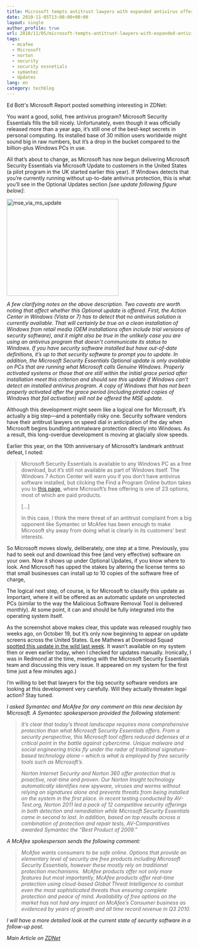 ```yaml
---
title: Microsoft tempts antitrust lawyers with expanded antivirus offering
date: 2010-11-05T13:08:00+00:00
layout: single
author_profile: true
url: 2010/11/05/microsoft-tempts-antitrust-lawyers-with-expanded-antivirus-offering/
tags:
  - mcafee
  - Microsoft
  - norton
  - security
  - security essnetials
  - symantec
  - Updates
lang: en
category: techblog
---
```

Ed Bott's Microsoft Report posted something interesting in ZDNet:

You want a good, solid, free antivirus program? Microsoft Security Essentials fills the bill nicely. Unfortunately, even though it was officially released more than a year ago, it’s still one of the best-kept secrets in personal computing. Its installed base of 30 million users worldwide might sound big in raw numbers, but it’s a drop in the bucket compared to the billion-plus Windows PCs in use.

All that’s about to change, as Microsoft has now begun delivering Microsoft Security Essentials via Microsoft Update to customers in the United States (a pilot program in the UK started earlier this year). If Windows detects that you’re currently running without up-to-date antivirus protection, this is what you’ll see in the Optional Updates section _[see update following figure below]_:

[<img title="mse_via_ms_update" border="0" alt="mse_via_ms_update" src="http://lh6.ggpht.com/_vaUVXcmC3OI/TNP61-DLAfI/AAAAAAAADCo/NyOLGQyrolU/mse_via_ms_update_thumb%5B2%5D.png?imgmax=800" width="304" height="263" />](http://lh4.ggpht.com/_vaUVXcmC3OI/TNP6zONwnlI/AAAAAAAADCk/BC0yDaA9NUk/s1600-h/mse_via_ms_update%5B4%5D.png)

_A few clarifying notes on the above description. Two caveats are worth noting that affect whether this Optional update is offered. First, the Action Center in Windows (Vista or 7) has to detect that no antivirus solution is currently available. That will certainly be true on a clean installation of Windows from retail media (OEM installations often include trial versions of security software), and it might also be true in the unlikely case you are using an antivirus program that doesn’t communicate its status to Windows. If you have security software installed but have out-of-date definitions, it’s up to that security software to prompt you to update. In addition, the Microsoft Security Essentials Optional update is only available on PCs that are running what Microsoft calls Genuine Windows. Properly activated systems or those that are still within the initial grace period after installation meet this criterion and should see this update if Windows can’t detect an installed antivirus program. A copy of Windows that has not been properly activated after the grace period (including pirated copies of Windows that fail activation) will not be offered the MSE update._

Although this development might seem like a logical one for Microsoft, it’s actually a big step—and a potentially risky one. Security software vendors have their antitrust lawyers on speed dial in anticipation of the day when Microsoft begins bundling antimalware protection directly into Windows. As a result, this long-overdue development is moving at glacially slow speeds.

Earlier this year, on the 10th anniversary of Microsoft’s landmark antitrust defeat, I noted:

> Microsoft Security Essentials is available to any Windows PC as a free download, but it’s still not available as part of Windows itself. The Windows 7 Action Center will warn you if you don’t have antivirus software installed, but clicking the Find a Program Online button takes you to [this page](http://www.microsoft.com/windows/antivirus-partners/windows-7.aspx), where Microsoft’s free offering is one of 23 options, most of which are paid products.
> 
> […]
> 
> In this case, I think the mere threat of an antitrust complaint from a big opponent like Symantec or McAfee has been enough to make Microsoft shy away from doing what is clearly in its customers’ best interests.

So Microsoft moves slowly, deliberately, one step at a time. Previously, you had to seek out and download this free (and very effective) software on your own. Now it shows up under Optional Updates, if you know where to look. And Microsoft has upped the stakes by altering the license terms so that small businesses can install up to 10 copies of the software free of charge,

The logical next step, of course, is for Microsoft to classify this update as Important, where it will be offered as an automatic update on unprotected PCs (similar to the way the Malicious Software Removal Tool is delivered monthly). At some point, it can and should be fully integrated into the operating system itself.

As the screenshot above makes clear, this update was released roughly two weeks ago, on October 19, but it’s only now beginning to appear on update screens across the United States. (Lee Mathews at Download Squad [spotted this update in the wild last week](http://www.downloadsquad.com/2010/10/27/microsoft-security-essentials-now-offered-via-windows-update/). It wasn’t available on my system then or even earlier today, when I checked for updates manually. Ironically, I was in Redmond at the time, meeting with the Microsoft Security Essentials team and discussing this very issue. It appeared on my system for the first time just a few minutes ago.)

I’m willing to bet that lawyers for the big security software vendors are looking at this development very carefully. Will they actually threaten legal action? Stay tuned.

_I asked Symantec and McAfee for any comment on this new decision by Microsoft. A Symantec spokesperson provided the following statement:_

> _It’s clear that today’s threat landscape requires more comprehensive protection than what Microsoft Security Essentials offers. From a security perspective, this Microsoft tool offers reduced defenses at a critical point in the battle against cybercrime. Unique malware and social engineering tricks fly under the radar of traditional signature-based technology alone &#8211; which is what is employed by free security tools such as Microsoft’s._
> 
> _Norton Internet Security and Norton 360 offer protection that is proactive, real-time and proven. Our Norton Insight technology automatically identifies new spyware, viruses and worms without relying on signatures alone and prevents threats from being installed on the system in the first place. In recent testing conducted by AV-Test.org, Norton 2011 led a pack of 12 competitive security offerings in both detection and remediation while Microsoft Security Essentials came in second to last. In addition, based on top results across a combination of protection and repair tests, AV-Comparatives awarded Symantec the “Best Product of 2009.”_

_A McAfee spokesperson sends the following comment:_

> _McAfee wants consumers to be safe online. Options that provide an elementary level of security are free products including Microsoft Security Essentials, however these mostly rely on traditional protection mechanisms.  McAfee products offer not only more features but most importantly, McAfee products offer real-time protection using cloud-based Global Threat Intelligence to combat even the most sophisticated threats thus ensuring complete protection and peace of mind. Availability of free options on the market has not had any impact on McAfee’s Consumer business as evidenced by years of growth and all time record revenue in Q3 2010._

_I will have a more detailed look at the current state of security software in a follow-up post_.

_Main Article on_ <a href="http://www.zdnet.com/blog/bott/microsoft-tempts-antitrust-lawyers-with-expanded-antivirus-offering/2552" target="_blank"><em>ZDNet</em></a>
